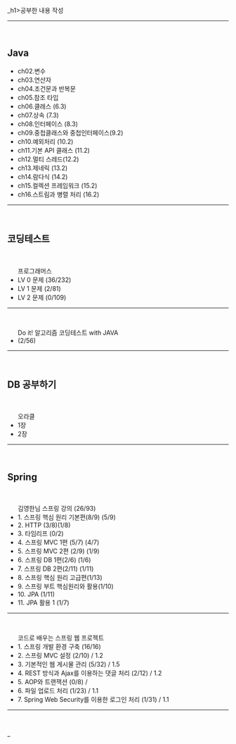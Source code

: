 _h1>공부한 내용 작성 </h1>
<hr>
<br>

<h2> Java </h2>
<ul>
 <li>ch02.변수</li>
 <li>ch03.연산자</li>
 <li>ch04.조건문과 반복문</li>
 <li>ch05.참조 타입</li>
 
 <li>ch06.클래스 (6.3)</li>
 <li>ch07.상속 (7.3)</li>
 <li>ch08.인터페이스 (8.3)</li>
 <li>ch09.중첩클래스와 중첩인터페이스(9.2)</li>
 <li>ch10.예외처리 (10.2)</li>
 <li>ch11.기본 API 클래스 (11.2) </li> 
 <li>ch12.멀티 스레드(12.2)</li>
 <li>ch13.제네릭 (13.2) </li>
 <li>ch14.람다식 (14.2) </li> 
 <li>ch15.컬렉션 프레임워크 (15.2) </li>
 <li>ch16.스트림과 병렬 처리 (16.2) </li>    
</ul>
<hr>
<br>

<h2> 코딩테스트 </h2><br>
<ul> 프로그래머스
 <li> LV 0 문제 (36/232) </li>
 <li> LV 1 문제 (2/81) </li>
 <li> LV 2 문제 (0/109) </li>
</ul>
<hr>
<br>
<ul> Do it! 알고리즘 코딩테스트 with JAVA
 <li> (2/56) </li>

</ul>
<hr>
<br>

<h2> DB 공부하기 </h2><br>
<ul> 오라클
 <li> 1장 </li>
 <li> 2장 </li>
</ul>
<hr>
<br>


<h2> Spring </h2><br>
<ul> 김영한님 스프링 강의 (26/93)
 <li> 1. 스프링 핵심 원리 기본편(8/9) (5/9)  </li> 
 <li> 2. HTTP (3/8)(1/8)</li> 
 <li> 3. 타임리프 (0/2) </li> 
 <li> 4. 스프링 MVC 1편 (5/7) (4/7) </li>
 <li> 5. 스프링 MVC 2편 (2/9) (1/9) </li>
 <li> 6. 스프링 DB 1편(2/6) (1/6) </li>
 <li> 7. 스프링 DB 2편(2/11) (1/11) </li>
 <li> 8. 스프링 핵심 원리 고급편(1/13)  </li>
 <li> 9. 스프링 부트 핵심원리와 활용(1/10)  </li>
 <li> 10. JPA (1/11) </li>
 <li> 11. JPA 활용 1 (1/7) </li>
</ul>
<hr>
<br>
<ul> 코드로 배우는 스프링 웹 프로젝트 
 <li> 1. 스프링 개발 환경 구축 (16/16) </li>
 <li> 2. 스프링 MVC 설정 (2/10) / 1.2</li>
 <li> 3. 기본적인 웹 게시물 관리 (5/32) / 1.5</li>
 <li> 4. REST 방식과 Ajax를 이용하는 댓글 처리 (2/12) / 1.2</li>
 <li> 5. AOP와 트랜잭션 (0/8) / </li>
 <li> 6. 파일 업로드 처리 (1/23) / 1.1</li>
 <li> 7. Spring Web Security를 이용한 로그인 처리 (1/31) / 1.1</li>
</ul>
<hr>
<br>













_
